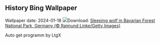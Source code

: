 ## History Bing Wallpaper
Wallpaper date: 2024-01-18
![](https://www.bing.com/th?id=OHR.SleepyWolf_EN-US1667992900_UHD.jpg&w=1000)Download: [Sleeping wolf in Bavarian Forest National Park, Germany (© Raimund Linke/Getty Images)](https://www.bing.com/th?id=OHR.SleepyWolf_EN-US1667992900_UHD.jpg)

Auto get programm by LtgX
